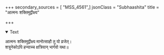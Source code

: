 +++
secondary_sources = [ "MSS_4561",]
jsonClass = "Subhaashita"
title = "आत्मनः शक्तिमुद्वीक्ष्य"

+++

<details open><summary>Text</summary>

आत्मनः शक्तिमुद्वीक्ष्य मानोत्साहौ तु यो व्रजेत्।  
शत्रूनेकोऽपि हन्याच्च क्षत्रियान् भार्गवो यथा॥
</details>
